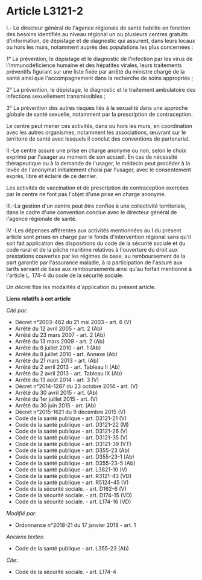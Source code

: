 # Article L3121-2

I.- Le directeur général de l'agence régionale de santé habilite en fonction des besoins identifiés au niveau régional un ou
plusieurs centres gratuits d'information, de dépistage et de diagnostic qui assurent, dans leurs locaux ou hors les murs,
notamment auprès des populations les plus concernées :

1° La prévention, le dépistage et le diagnostic de l'infection par les virus de l'immunodéficience humaine et des hépatites
virales, leurs traitements préventifs figurant sur une liste fixée par arrêté du ministre chargé de la santé ainsi que
l'accompagnement dans la recherche de soins appropriés ;

2° La prévention, le dépistage, le diagnostic et le traitement ambulatoire des infections sexuellement transmissibles ;

3° La prévention des autres risques liés à la sexualité dans une approche globale de santé sexuelle, notamment par la
prescription de contraception.

Le centre peut mener ces activités, dans ou hors les murs, en coordination avec les autres organismes, notamment les
associations, œuvrant sur le territoire de santé avec lesquels il conclut des conventions de partenariat.

II.-Le centre assure une prise en charge anonyme ou non, selon le choix exprimé par l'usager au moment de son accueil. En cas
de nécessité thérapeutique ou à la demande de l'usager, le médecin peut procéder à la levée de l'anonymat initialement choisi
par l'usager, avec le consentement exprès, libre et éclairé de ce dernier.

Les activités de vaccination et de prescription de contraception exercées par le centre ne font pas l'objet d'une prise en
charge anonyme.

III.-La gestion d'un centre peut être confiée à une collectivité territoriale, dans le cadre d'une convention conclue avec le
directeur général de l'agence régionale de santé.

IV.-Les dépenses afférentes aux activités mentionnées au I du présent article sont prises en charge par le fonds
d'intervention régional sans qu'il soit fait application des dispositions du code de la sécurité sociale et du code rural et
de la pêche maritime relatives à l'ouverture du droit aux prestations couvertes par les régimes de base, au remboursement de
la part garantie par l'assurance maladie, à la participation de l'assuré aux tarifs servant de base aux remboursements ainsi
qu'au forfait mentionné à l'article L. 174-4 du code de la sécurité sociale.

Un décret fixe les modalités d'application du présent article.

**Liens relatifs à cet article**

_Cité par_:

  - Décret n°2003-462 du 21 mai 2003 - art. 6 (V)
  - Arrêté du 12 avril 2005 - art. 2 (Ab)
  - Arrêté du 23 mars 2007 - art. 2 (Ab)
  - Arrêté du 13 mars 2009 - art. 2 (Ab)
  - Arrêté du 8 juillet 2010 - art. 1 (Ab)
  - Arrêté du 8 juillet 2010 - art. Annexe (Ab)
  - Arrêté du 21 mars 2013 - art. (Ab)
  - Arrêté du 2 avril 2013 - art. Tableau II (Ab)
  - Arrêté du 2 avril 2013 - art. Tableau IX (Ab)
  - Arrêté du 13 août 2014 - art. 3 (V)
  - Décret n°2014-1287 du 23 octobre 2014 - art. (V)
  - Arrêté du 30 avril 2015 - art. (Ab)
  - Arrêté du 1er juillet 2015 - art. (V)
  - Arrêté du 30 juin 2015 - art. (Ab)
  - Décret n°2015-1621 du 9 décembre 2015 (V)
  - Code de la santé publique - art. D3121-21 (V)
  - Code de la santé publique - art. D3121-22 (M)
  - Code de la santé publique - art. D3121-26 (V)
  - Code de la santé publique - art. D3121-35 (V)
  - Code de la santé publique - art. D3121-39 (VT)
  - Code de la santé publique - art. D355-23 (Ab)
  - Code de la santé publique - art. D355-23-1 (Ab)
  - Code de la santé publique - art. D355-23-5 (Ab)
  - Code de la santé publique - art. L3821-10 (V)
  - Code de la santé publique - art. R3121-43 (VD)
  - Code de la santé publique - art. R5124-45 (V)
  - Code de la sécurité sociale. - art. D162-6 (V)
  - Code de la sécurité sociale. - art. D174-15 (VD)
  - Code de la sécurité sociale. - art. L174-16 (VD)

_Modifié par_:

  - Ordonnance n°2018-21 du 17 janvier 2018 - art. 1

_Anciens textes_:

  - Code de la santé publique - art. L355-23 (Ab)

_Cite_:

  - Code de la sécurité sociale. - art. L174-4
